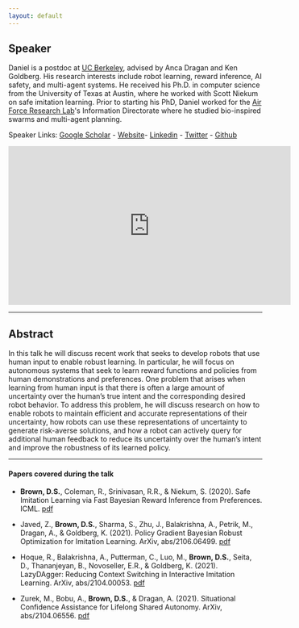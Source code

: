 ```yaml
---
layout: default
---
```

## Speaker

Daniel is a postdoc at [UC Berkeley](https://www.berkeley.edu/), advised by Anca Dragan and Ken Goldberg. His research interests include robot learning, reward inference, AI safety, and multi-agent systems. He received his Ph.D. in computer science from the University of Texas at Austin, where he worked with Scott Niekum on safe imitation learning. Prior to starting his PhD, Daniel worked for the [Air Force Research Lab](https://www.afrl.af.mil/)'s Information Directorate where he studied bio-inspired swarms and multi-agent planning.

Speaker Links: [Google Scholar](https://scholar.google.com/citations?user=A3wg18wAAAAJ&hl=en) - [Website](https://people.eecs.berkeley.edu/~dsbrown/)- [Linkedin](https://www.linkedin.com/in/daniel-brown-0ba93b21/) - [Twitter](https://twitter.com/daniel_s_brown?lang=en) - [Github](https://github.com/dsbrown1331)

<iframe width="560" height="315" src="https://www.youtube.com/embed/okKbRMawxPI" title="YouTube video player" frameborder="0" allow="accelerometer; autoplay; clipboard-write; encrypted-media; gyroscope; picture-in-picture" allowfullscreen></iframe>

---

## Abstract
In this talk he will discuss recent work that seeks to develop robots that use human input to enable robust learning. In particular, he will focus on autonomous systems that seek to learn reward functions and policies from human demonstrations and preferences. One problem that arises when learning from human input is that there is often a large amount of uncertainty over the human’s true intent and the corresponding desired robot behavior. To address this problem, he will discuss research on how to enable robots to maintain efficient and accurate representations of their uncertainty, how robots can use these representations of uncertainty to generate risk-averse solutions, and how a robot can actively query for additional human feedback to reduce its uncertainty over the human’s intent and improve the robustness of its learned policy.

---

#### Papers covered during the talk
* **Brown, D.S.**, Coleman, R., Srinivasan, R.R., & Niekum, S. (2020). Safe Imitation Learning via Fast Bayesian Reward Inference from Preferences. ICML. [pdf](https://arxiv.org/pdf/2002.09089.pdf)

* Javed, Z., **Brown, D.S.**, Sharma, S., Zhu, J., Balakrishna, A., Petrik, M., Dragan, A., & Goldberg, K. (2021). Policy Gradient Bayesian Robust Optimization for Imitation Learning. ArXiv, abs/2106.06499. [pdf](https://arxiv.org/pdf/2106.06499.pdf)

* Hoque, R., Balakrishna, A., Putterman, C., Luo, M., **Brown, D.S.**, Seita, D., Thananjeyan, B., Novoseller, E.R., & Goldberg, K. (2021). LazyDAgger: Reducing Context Switching in Interactive Imitation Learning. ArXiv, abs/2104.00053. [pdf](https://arxiv.org/pdf/2104.00053.pdf)

* Zurek, M., Bobu, A., **Brown, D.S.**, & Dragan, A. (2021). Situational Confidence Assistance for Lifelong Shared Autonomy. ArXiv, abs/2104.06556. [pdf](https://arxiv.org/abs/2104.06556)
